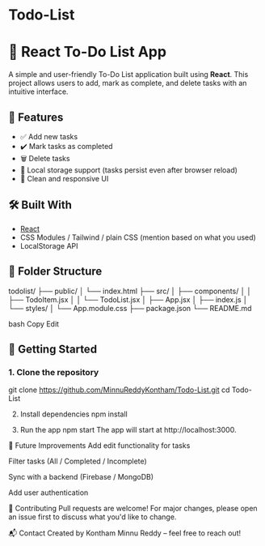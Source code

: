# Todo-List

# 📝 React To-Do List App

A simple and user-friendly To-Do List application built using **React**. This project allows users to add, mark as complete, and delete tasks with an intuitive interface.

## 🚀 Features

- ✅ Add new tasks
- ✔️ Mark tasks as completed
- 🗑️ Delete tasks
- 💾 Local storage support (tasks persist even after browser reload)
- 🎨 Clean and responsive UI

## 🛠️ Built With

- [React](https://reactjs.org/)
- CSS Modules / Tailwind / plain CSS (mention based on what you used)
- LocalStorage API

## 📂 Folder Structure
todolist/
├── public/
│ └── index.html
├── src/
│ ├── components/
│ │ ├── TodoItem.jsx
│ │ └── TodoList.jsx
│ ├── App.jsx
│ ├── index.js
│ └── styles/
│ └── App.module.css
├── package.json
└── README.md

bash
Copy
Edit

## 🚀 Getting Started

### 1. Clone the repository
git clone https://github.com/MinnuReddyKontham/Todo-List.git
cd Todo-List

2. Install dependencies
npm install

4. Run the app
npm start
The app will start at http://localhost:3000.

🧠 Future Improvements
Add edit functionality for tasks

Filter tasks (All / Completed / Incomplete)

Sync with a backend (Firebase / MongoDB)

Add user authentication

🙌 Contributing
Pull requests are welcome! For major changes, please open an issue first to discuss what you'd like to change.

📬 Contact
Created by Kontham Minnu Reddy – feel free to reach out!


